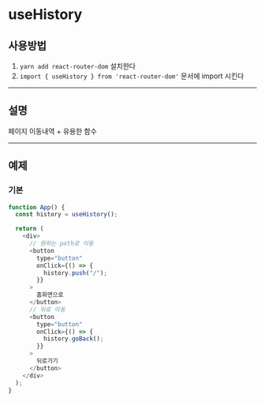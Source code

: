 # useHistory

## 사용방법

1. `yarn add react-router-dom` 설치한다
2. `import { useHistory } from 'react-router-dom'` 문서에 import 시킨다

---

## 설명

페이지 이동내역 + 유용한 함수

---

## 예제

### 기본

```javascript
function App() {
  const history = useHistory();

  return (
    <div>
      // 원하는 path로 이동
      <button
        type="button"
        onClick={() => {
          history.push("/");
        }}
      >
        홈화면으로
      </button>
      // 뒤로 이동
      <button
        type="button"
        onClick={() => {
          history.goBack();
        }}
      >
        뒤로가기
      </button>
    </div>
  );
}
```
